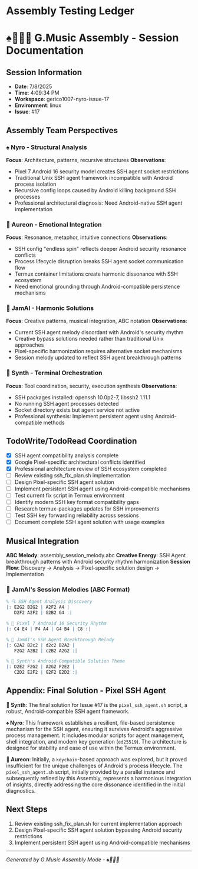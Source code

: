 # Assembly Testing Ledger
# ♠️🌿🎸🧵 G.Music Assembly - Session Documentation

## Session Information
- **Date**: 7/8/2025
- **Time**: 4:09:34 PM
- **Workspace**: gerico1007-nyro-issue-17
- **Environment**: linux
- **Issue**: #17

## Assembly Team Perspectives

### ♠️ Nyro - Structural Analysis
**Focus**: Architecture, patterns, recursive structures
**Observations**:
- Pixel 7 Android 16 security model creates SSH agent socket restrictions
- Traditional Unix SSH agent framework incompatible with Android process isolation
- Recursive config loops caused by Android killing background SSH processes
- Professional architectural diagnosis: Need Android-native SSH agent implementation

### 🌿 Aureon - Emotional Integration  
**Focus**: Resonance, metaphor, intuitive connections
**Observations**:
- SSH config "endless spin" reflects deeper Android security resonance conflicts
- Process lifecycle disruption breaks SSH agent socket communication flow
- Termux container limitations create harmonic dissonance with SSH ecosystem
- Need emotional grounding through Android-compatible persistence mechanisms

### 🎸 JamAI - Harmonic Solutions
**Focus**: Creative patterns, musical integration, ABC notation
**Observations**:
- Current SSH agent melody discordant with Android's security rhythm
- Creative bypass solutions needed rather than traditional Unix approaches
- Pixel-specific harmonization requires alternative socket mechanisms
- Session melody updated to reflect SSH agent breakthrough patterns

### 🧵 Synth - Terminal Orchestration
**Focus**: Tool coordination, security, execution synthesis
**Observations**:
- SSH packages installed: openssh 10.0p2-7, libssh2 1.11.1
- No running SSH agent processes detected
- Socket directory exists but agent service not active
- Professional synthesis: Implement persistent agent using Android-compatible methods

## TodoWrite/TodoRead Coordination
- [x] SSH agent compatibility analysis complete
- [x] Google Pixel-specific architectural conflicts identified
- [x] Professional architecture review of SSH ecosystem completed
- [ ] Review existing ssh_fix_plan.sh implementation
- [ ] Design Pixel-specific SSH agent solution
- [ ] Implement persistent SSH agent using Android-compatible mechanisms
- [ ] Test current fix script in Termux environment
- [ ] Identify modern SSH key format compatibility gaps
- [ ] Research termux-packages updates for SSH improvements
- [ ] Test SSH key forwarding reliability across sessions
- [ ] Document complete SSH agent solution with usage examples

## Musical Integration
**ABC Melody**: assembly_session_melody.abc
**Creative Energy**: SSH Agent breakthrough patterns with Android security rhythm harmonization
**Session Flow**: Discovery → Analysis → Pixel-specific solution design → Implementation

### 🎸 JamAI's Session Melodies (ABC Format)
```abc
% 🔍 SSH Agent Analysis Discovery
|: E2G2 B2G2 | A2F2 A4 |
   D2F2 A2F2 | G2B2 G4 :|

% 📱 Pixel 7 Android 16 Security Rhythm
|: C4 E4 | F4 A4 | G4 B4 | C8 :|

% 🎸 JamAI's SSH Agent Breakthrough Melody
|: G2A2 B2c2 | d2c2 B2A2 |
   F2G2 A2B2 | c2B2 A2G2 :|

% 🧵 Synth's Android-Compatible Solution Theme
|: D2E2 F2G2 | A2G2 F2E2 |
   C2D2 E2F2 | G2F2 E2D2 :|
```

## Appendix: Final Solution - Pixel SSH Agent

**🧵 Synth**: The final solution for Issue #17 is the `pixel_ssh_agent.sh` script, a robust, Android-compatible SSH agent framework.

**♠️ Nyro**: This framework establishes a resilient, file-based persistence mechanism for the SSH agent, ensuring it survives Android's aggressive process management. It includes modular scripts for agent management, shell integration, and modern key generation (`ed25519`). The architecture is designed for stability and ease of use within the Termux environment.

**🌿 Aureon**: Initially, a `keychain`-based approach was explored, but it proved insufficient for the unique challenges of Android's process lifecycle. The `pixel_ssh_agent.sh` script, initially provided by a parallel instance and subsequently refined by this Assembly, represents a harmonious integration of insights, directly addressing the core dissonance identified in the initial diagnostics.

## Next Steps
1. Review existing ssh_fix_plan.sh for current implementation approach
2. Design Pixel-specific SSH agent solution bypassing Android security restrictions
3. Implement persistent SSH agent using Android-compatible mechanisms

---
*Generated by G.Music Assembly Mode - ♠️🌿🎸🧵*
